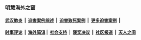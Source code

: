 
### 明慧海外之窗

####  [武汉肺炎](indexes/365.md?t=05201601) &nbsp;|&nbsp;  [迫害案例综述](indexes/328.md?t=05201601) &nbsp;|&nbsp; [迫害致死案例](indexes/277.md?t=05201601)  &nbsp;|&nbsp; [更多迫害案例](indexes/81.md?t=05201601)  &nbsp;|&nbsp; 
####  [时事评论](indexes/19.md?t=05201601) &nbsp;|&nbsp; [海外简讯](indexes/245.md?t=05201601)&nbsp;|&nbsp;  [社会支持](indexes/140.md?t=05201601) &nbsp;|&nbsp; [褒奖决议](indexes/282.md?t=05201601) &nbsp;|&nbsp; [社区报道](indexes/91.md?t=05201601)  &nbsp;|&nbsp; [天人之间](indexes/78.md?t=05201601) 

